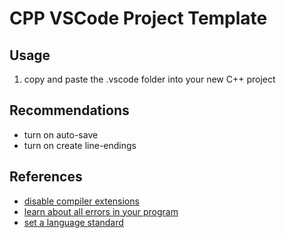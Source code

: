# CPP VSCode Project Template

## Usage

1. copy and paste the .vscode folder into your new C++ project

## Recommendations
- turn on auto-save
- turn on create line-endings

## References
- [disable compiler extensions](https://www.learncpp.com/cpp-tutorial/configuring-your-compiler-compiler-extensions/)
- [learn about all errors in your program](https://www.learncpp.com/cpp-tutorial/configuring-your-compiler-warning-and-error-levels/)
- [set a language standard](https://www.learncpp.com/cpp-tutorial/configuring-your-compiler-choosing-a-language-standard/)
